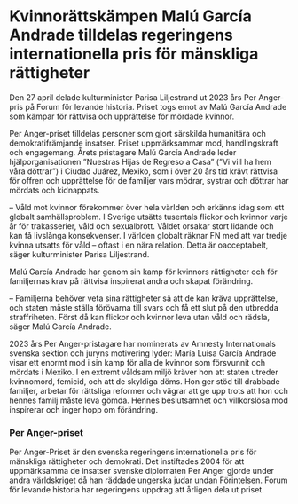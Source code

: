 # Kvinnorättskämpen Malú García Andrade tilldelas regeringens internationella pris för mänskliga rättigheter

Den 27 april delade kulturminister Parisa Liljestrand ut 2023 års Per Anger\-pris på Forum för levande historia. Priset togs emot av Malú García Andrade som kämpar för rättvisa och upprättelse för mördade kvinnor.


Per Anger\-priset tilldelas personer som gjort särskilda humanitära och demokratifrämjande insatser. Priset uppmärksammar mod, handlingskraft och engagemang. Årets pristagare Malú García Andrade leder hjälporganisationen ”Nuestras Hijas de Regreso a Casa” (”Vi vill ha hem våra döttrar”) i Ciudad Juárez, Mexiko, som i över 20 års tid krävt rättvisa för offren och upprättelse för de familjer vars mödrar, systrar och döttrar har mördats och kidnappats.

– Våld mot kvinnor förekommer över hela världen och erkänns idag som ett globalt samhällsproblem. I Sverige utsätts tusentals flickor och kvinnor varje år för trakasserier, våld och sexualbrott. Våldet orsakar stort lidande och kan få livslånga konsekvenser. I världen globalt räknar FN med att var tredje kvinna utsatts för våld – oftast i en nära relation. Detta är oacceptabelt, säger kulturminister Parisa Liljestrand.

Malú García Andrade har genom sin kamp för kvinnors rättigheter och för familjernas krav på rättvisa inspirerat andra och skapat förändring.

– Familjerna behöver veta sina rättigheter så att de kan kräva upprättelse, och staten måste ställa förövarna till svars och få ett slut på den utbredda straffriheten. Först då kan flickor och kvinnor leva utan våld och rädsla, säger Malú García Andrade.

2023 års Per Anger\-pristagare har nominerats av Amnesty Internationals svenska sektion och juryns motivering lyder: María Luisa García Andrade visar ett enormt mod i sin kamp för alla de kvinnor som försvunnit och mördats i Mexiko. I en extremt våldsam miljö kräver hon att staten utreder kvinnomord, femicid, och att de skyldiga döms. Hon ger stöd till drabbade familjer, arbetar för rättsliga reformer och vägrar att ge upp trots att hon och hennes familj måste leva gömda. Hennes beslutsamhet och villkorslösa mod inspirerar och inger hopp om förändring.

### Per Anger\-priset

Per Anger\-Priset är den svenska regeringens internationella pris för mänskliga rättigheter och demokrati. Det instiftades 2004 för att uppmärksamma de insatser svenske diplomaten Per Anger gjorde under andra världskriget då han räddade ungerska judar undan Förintelsen. Forum för levande historia har regeringens uppdrag att årligen dela ut priset.
